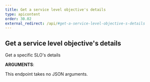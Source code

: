 ```yaml
---
title: Get a service level objective's details
type: apicontent
order: 30.02
external_redirect: /api/#get-a-service-level-objective-s-details
---
```


## Get a service level objective's details

Get a specific SLO's details

**ARGUMENTS**:

This endpoint takes no JSON arguments.
